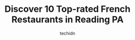 ---
layout: ampstory
image: https://i0.wp.com/www.depkes.org/wp-content/uploads/2023/06/french-restaurants-0-in-reading-pa-1685848158.jpeg?resize=640,853
author: techidn
featured: false
description: Discover the impressive array of French Restaurants options in Reading PA, where you can find 10 of the largest French Restaurants establishments in the area. From renowned classics to hidde
title: Discover 10 Top-rated French Restaurants in Reading PA
cover:
   title: Discover 10 Top-rated French Restaurants in Reading PA
   subtitle: Rickpate
   background: https://www.depkes.org/wp-content/uploads/2023/06/french-restaurants-0-in-reading-pa-1685848158.jpeg

pages: 
 - layout: thirds
   top: <h1>#1 Old San Juan Cafe</h1>
   bottom: "<p>Food is 100% authentic, Boricua! They always have a great variety and great prices. Staff is really nice, and if you ask for other things out of the menu they will go abo</p>"
   background: https://www.depkes.org/wp-content/uploads/2023/06/french-restaurants-1-in-reading-pa-1685848159.jpeg
   backgroundblur: true
 - layout: thirds
   top: <h1>#2 B2 Bistro + Bar</h1>
   bottom: "<p>When everything else is closed…. This is your go-to. Crispy calamari app was very tasty, however it was more breading than actual calamari. Its under shareable plate</p>"
   background: https://www.depkes.org/wp-content/uploads/2023/06/french-restaurants-2-in-reading-pa-1685848160.jpeg
   cta:
      link: https://www.depkes.org/blog/discover-10-top-rated-french-restaurants-in-reading-pa/
      text: Discover 10 Top-rated French Restaurants in Reading PA
 - layout: thirds
   top: <h1>#3 Taste of Crepes</h1>
   bottom: "<p>617 Penn Ave, West Reading, PA 19611, United States</p>"
   background: https://www.depkes.org/wp-content/uploads/2023/06/french-restaurants-3-in-reading-pa-1685848160.jpeg
   cta:
      link: https://www.depkes.org/blog/discover-10-top-rated-french-restaurants-in-reading-pa/
      text: Discover 10 Top-rated French Restaurants in Reading PA
 - layout: thirds
   top: <h1>#4 Mom Chaffes Cellarette</h1>
   bottom: "<p>148 Tulpehocken Ave, Reading, PA 19611, United States</p>"
   background: https://images.unsplash.com/photo-1574169208507-84376144848b?ixlib=rb-4.0.3&ixid=MnwxMjA3fDB8MHxwaG90by1wYWdlfHx8fGVufDB8fHx8&auto=format&fit=crop&w=640&h=853&q=80
   cta:
      link: https://www.depkes.org/blog/discover-10-top-rated-french-restaurants-in-reading-pa/
      text: Discover 10 Top-rated French Restaurants in Reading PA
 - layout: thirds
   top: <h1>#5 Cheers American Bistro</h1>
   bottom: "<p>701 Penn St, Reading, PA 19601, United States</p>"
   background: https://images.unsplash.com/photo-1595364397663-fca4f075d796?ixlib=rb-4.0.3&ixid=MnwxMjA3fDB8MHxwaG90by1wYWdlfHx8fGVufDB8fHx8&auto=format&fit=crop&w=640&h=853&q=80
   cta:
      link: https://www.depkes.org/blog/discover-10-top-rated-french-restaurants-in-reading-pa/
      text: Discover 10 Top-rated French Restaurants in Reading PA
 - layout: thirds
   top: <h1>#6 Mofongo Restaurant</h1>
   bottom: "<p>124 S 5th St, Reading, PA 19602, United States</p>"
   background: https://images.unsplash.com/photo-1620421680010-0766ff230392?ixlib=rb-4.0.3&ixid=MnwxMjA3fDB8MHxwaG90by1wYWdlfHx8fGVufDB8fHx8&auto=format&fit=crop&w=640&h=853&q=80
   cta:
      link: https://www.depkes.org/blog/discover-10-top-rated-french-restaurants-in-reading-pa/
      text: Discover 10 Top-rated French Restaurants in Reading PA
 - layout: thirds
   top: <h1>#7 Frank & Diannahs Arbor Inn</h1>
   bottom: "<p>47 Bingaman St, Reading, PA 19606, United States</p>"
   background: https://images.unsplash.com/photo-1534312527009-56c7016453e6?ixlib=rb-4.0.3&ixid=MnwxMjA3fDB8MHxwaG90by1wYWdlfHx8fGVufDB8fHx8&auto=format&fit=crop&w=640&h=853&q=80
   cta:
      link: https://www.depkes.org/blog/discover-10-top-rated-french-restaurants-in-reading-pa/
      text: Discover 10 Top-rated French Restaurants in Reading PA
 - layout: thirds
   middle: Continue reading...
   background: https://images.unsplash.com/photo-1561679660-d00ee1e0dc8e?ixlib=rb-4.0.3&ixid=MnwxMjA3fDB8MHxwaG90by1wYWdlfHx8fGVufDB8fHx8&auto=format&fit=crop&w=640&h=853&q=80
   cta:
      link: https://www.depkes.org/blog/discover-10-top-rated-french-restaurants-in-reading-pa/
      text: Discover 10 Top-rated French Restaurants in Reading PA
      
---